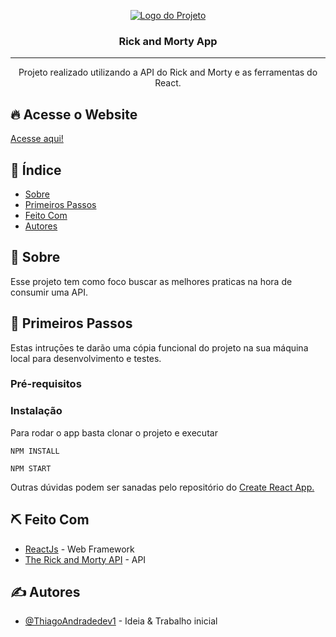 <p align="center">
  <a href="" rel="noopener">
 <img src="https://user-images.githubusercontent.com/63686057/89352578-d3796280-d68a-11ea-9a9d-286aac10bb5d.png" alt="Logo do Projeto"></a>
</p>

<h3 align="center">Rick and Morty App</h3>

---

<p align="center"> Projeto realizado utilizando a API do Rick and Morty e as ferramentas do React.
    <br> 
</p>

## 🔥 Acesse o Website <a name = "acesse_website"></a>

<a href="https://projeto-teste-agr-vai.web.app/initialpage">Acesse aqui!</a>

## 📝 Índice

- [Sobre](#sobre)
- [Primeiros Passos](#primeiros_passos)
- [Feito Com](#feito_com)
- [Autores](#autores)

## 🧐 Sobre <a name = "sobre"></a>

Esse projeto tem como foco buscar as melhores praticas na hora de consumir uma API.

## 🏁 Primeiros Passos <a name = "primeiros_passos"></a>

Estas intruçōes te darão uma cópia funcional do projeto na sua máquina local para desenvolvimento e testes.

### Pré-requisitos

### Instalação

Para rodar o app basta clonar o projeto e executar

```
NPM INSTALL
```

```
NPM START
```

Outras dúvidas podem ser sanadas pelo repositório do [Create React App.](https://github.com/facebook/create-react-app)

## ⛏️ Feito Com <a name = "feito_com"></a>

- [ReactJs](https://reactjs.org) - Web Framework
- [The Rick and Morty API](https://rickandmortyapi.com/) - API

## ✍️ Autores <a name = "autores"></a>

- [@ThiagoAndradedev1](https://github.com/ThiagoAndradedev1) - Ideia & Trabalho inicial
